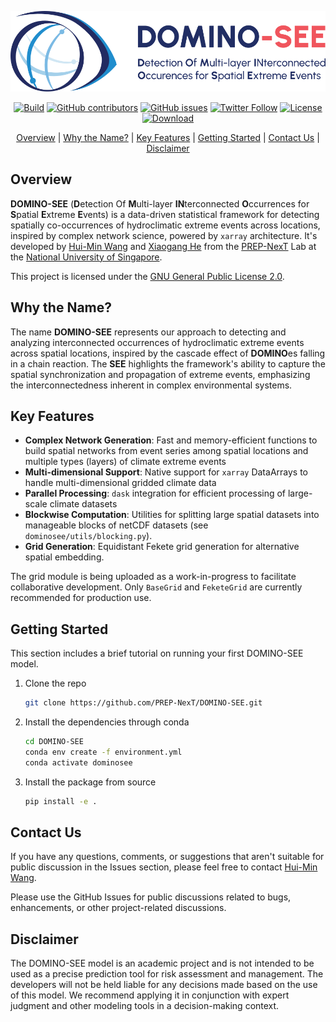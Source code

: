 <p align="center">
  <a href="https://github.com/PREP-NexT/DOMINO-SEE">
    <img src="https://raw.githubusercontent.com/Hem-W/dominosee-dev/refs/heads/main/docs/source/_static/DOMINO-SEE%20Horizontal.svg" width="550" alt="DOMINO-SEE logo">
  </a>
</p>

<p align="center">
  <a href="https://www.python.org/"><img alt="Build" src="https://img.shields.io/badge/Made%20with-Python-1f425f.svg?color=purple"></a>
  <a href="https://github.com/PREP-NexT/DOMINO-SEE"><img src="https://img.shields.io/github/contributors/PREP-NexT/DOMINO-SEE.svg" alt="GitHub contributors"></a>
  <a href="https://github.com/PREP-NexT/DOMINO-SEE"><img src="https://img.shields.io/github/issues/PREP-NexT/DOMINO-SEE.svg" alt="GitHub issues"></a>
  <a href="https://twitter.com/PREPNexT_Lab"><img src="https://img.shields.io/twitter/follow/PREPNexT_Lab.svg?label=Follow&style=social" alt="Twitter Follow"></a>
  <a href="https://github.com/PREP-NexT/DOMINO-SEE"><img src="https://img.shields.io/github/license/PREP-NexT/DOMINO-SEE.svg" alt="License"></a>
  <a href="https://github.com/PREP-NexT/DOMINO-SEE"><img src="https://badges.frapsoft.com/os/v1/open-source.svg?v=103" alt="Download"></a>
</p>

<p align="center">
  <a href="#overview">Overview</a> |
  <a href="#why-the-name">Why the Name?</a> |
  <a href="#key-features">Key Features</a> |
  <a href="#getting-started">Getting Started</a> |
  <a href="#contact-us">Contact Us</a> |
  <a href="#disclaimer">Disclaimer</a>
</p>

## Overview

**DOMINO-SEE** (**D**etection Of **M**ulti-layer **IN**terconnected **O**ccurrences for **S**patial **E**xtreme **E**vents) is a data-driven statistical framework for detecting spatially co-occurrences of hydroclimatic extreme events across locations, inspired by complex network science, powered by `xarray` architecture. It's developed by [Hui-Min Wang](https://orcid.org/0000-0002-5878-7542) and [Xiaogang He](https://cde.nus.edu.sg/cee/staff/he-xiaogang/) from the [PREP-NexT](https://github.com/PREP-NexT) Lab at the [National University of Singapore](https://nus.edu.sg/).

This project is licensed under the [GNU General Public License 2.0](https://github.com/PREP-NexT/DOMINO-SEE/blob/main/LICENSE).

## Why the Name?

The name **DOMINO-SEE** represents our approach to detecting and analyzing interconnected occurrences of hydroclimatic extreme events across spatial locations, inspired by the cascade effect of **DOMINO**es falling in a chain reaction. The **SEE** highlights the framework's ability to capture the spatial synchronization and propagation of extreme events, emphasizing the interconnectedness inherent in complex environmental systems.

## Key Features

- **Complex Network Generation**: Fast and memory-efficient functions to build spatial networks from event series among spatial locations and multiple types (layers) of climate extreme events
- **Multi-dimensional Support**: Native support for `xarray` DataArrays to handle multi-dimensional gridded climate data
- **Parallel Processing**: `dask` integration for efficient processing of large-scale climate datasets
- **Blockwise Computation**: Utilities for splitting large spatial datasets into manageable blocks of netCDF datasets (see `dominosee/utils/blocking.py`).
- **Grid Generation**: Equidistant Fekete grid generation for alternative spatial embedding.

<!-- ## Development Status

This project is under active development. Current implementation status:

- ✅ **FeketeGrid**: Equidistant grid on a sphere - fully implemented and tested -->

The grid module is being uploaded as a work-in-progress to facilitate collaborative development. Only `BaseGrid` and `FeketeGrid` are currently recommended for production use.

## Getting Started

This section includes a brief tutorial on running your first DOMINO-SEE model.

1. Clone the repo

    ```bash
    git clone https://github.com/PREP-NexT/DOMINO-SEE.git
    ```

2. Install the dependencies through conda

    ```bash
    cd DOMINO-SEE
    conda env create -f environment.yml
    conda activate dominosee
    ```

3. Install the package from source

    ```bash
    pip install -e .
    ```

## Contact Us

If you have any questions, comments, or suggestions that aren't suitable for public discussion in the Issues section, please feel free to contact [Hui-Min Wang](mailto:wanghuimin@u.nus.edu).

Please use the GitHub Issues for public discussions related to bugs, enhancements, or other project-related discussions.

## Disclaimer

The DOMINO-SEE model is an academic project and is not intended to be used as a precise prediction tool for risk assessment and management. The developers will not be held liable for any decisions made based on the use of this model. We recommend applying it in conjunction with expert judgment and other modeling tools in a decision-making context.
